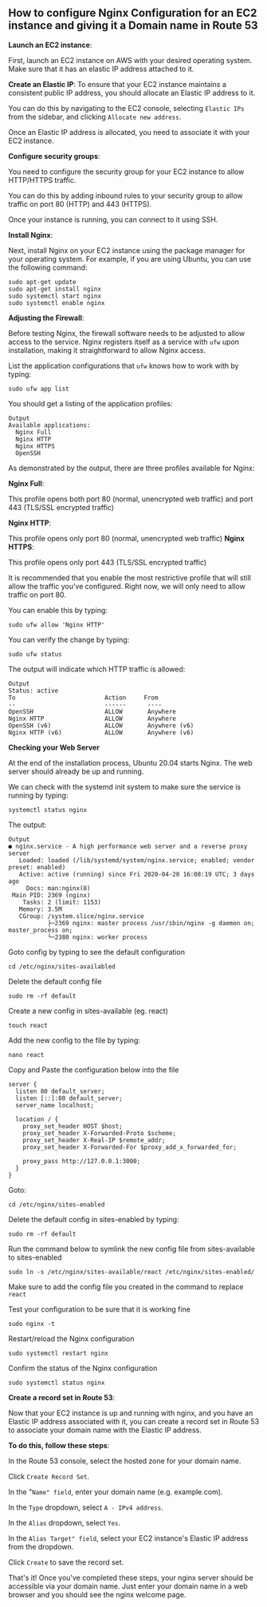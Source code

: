 ## How to configure Nginx Configuration for an EC2 instance and giving it a Domain name in Route 53

**Launch an EC2 instance**: 

First, launch an EC2 instance on AWS with your desired operating system. Make sure that it has an elastic IP address attached to it.

**Create an Elastic IP**: To ensure that your EC2 instance maintains a consistent public IP address, you should allocate an Elastic IP address to it.

You can do this by navigating to the EC2 console, selecting `Elastic IPs` from the sidebar, and clicking `Allocate new address`.

Once an Elastic IP address is allocated, you need to associate it with your EC2 instance. 

**Configure security groups**:

You need to configure the security group for your EC2 instance to allow HTTP/HTTPS traffic.

You can do this by adding inbound rules to your security group to allow traffic on port 80 (HTTP) and 443 (HTTPS).

Once your instance is running, you can connect to it using SSH.

**Install Nginx**: 

Next, install Nginx on your EC2 instance using the package manager for your operating system. For example, if you are using Ubuntu, you can use the following command:

    sudo apt-get update
    sudo apt-get install nginx
    sudo systemctl start nginx
    sudo systemctl enable nginx

**Adjusting the Firewall**:

Before testing Nginx, the firewall software needs to be adjusted to allow access to the service. Nginx registers itself as a service with `ufw` upon installation, making it straightforward to allow Nginx access.

List the application configurations that `ufw` knows how to work with by typing:

    sudo ufw app list

You should get a listing of the application profiles:

    Output
    Available applications:
      Nginx Full
      Nginx HTTP
      Nginx HTTPS
      OpenSSH
As demonstrated by the output, there are three profiles available for Nginx:

**Nginx Full**: 

This profile opens both port 80 (normal, unencrypted web traffic) and port 443 (TLS/SSL encrypted traffic)

**Nginx HTTP**: 

This profile opens only port 80 (normal, unencrypted web traffic)
**Nginx HTTPS**: 

This profile opens only port 443 (TLS/SSL encrypted traffic)

It is recommended that you enable the most restrictive profile that will still allow the traffic you’ve configured. Right now, we will only need to allow traffic on port 80.

You can enable this by typing:

    sudo ufw allow 'Nginx HTTP'

You can verify the change by typing: 

    sudo ufw status

The output will indicate which HTTP traffic is allowed:

    Output
    Status: active
    To                         Action     From
    --                         ------      ----
    OpenSSH                    ALLOW       Anywhere                  
    Nginx HTTP                 ALLOW       Anywhere                  
    OpenSSH (v6)               ALLOW       Anywhere (v6)             
    Nginx HTTP (v6)            ALLOW       Anywhere (v6)
    
**Checking your Web Server**

At the end of the installation process, Ubuntu 20.04 starts Nginx. The web server should already be up and running.

We can check with the systemd init system to make sure the service is running by typing:

    systemctl status nginx

The output:

    Output
    ● nginx.service - A high performance web server and a reverse proxy server
       Loaded: loaded (/lib/systemd/system/nginx.service; enabled; vendor preset: enabled)
       Active: active (running) since Fri 2020-04-20 16:08:19 UTC; 3 days ago
         Docs: man:nginx(8)
     Main PID: 2369 (nginx)
        Tasks: 2 (limit: 1153)
       Memory: 3.5M
       CGroup: /system.slice/nginx.service
               ├─2369 nginx: master process /usr/sbin/nginx -g daemon on; master_process on;
               └─2380 nginx: worker process

Goto config by typing to see the default configuration

    cd /etc/nginx/sites-availabled

Delete the default config file

    sudo rm -rf default

Create a new config in sites-available (eg. react)

    touch react

Add the new config to the file by typing:

    nano react

Copy and Paste the configuration below into the file

    server {
      listen 80 default_server;
      listen [::]:80 default_server;
      server_name localhost;
    
      location / {
        proxy_set_header HOST $host;
        proxy_set_header X-Forwarded-Proto $scheme;
        proxy_set_header X-Real-IP $remote_addr;
        proxy_set_header X-Forwarded-For $proxy_add_x_forwarded_for;
    
        proxy_pass http://127.0.0.1:3000;
      }
    }

Goto:

    cd /etc/nginx/sites-enabled

Delete the default config in sites-enabled by typing:

    sudo rm -rf default
    
Run the command below to symlink the new config file from sites-available to sites-enabled

    sudo ln -s /etc/nginx/sites-available/react /etc/nginx/sites-enabled/

Make sure to add the config file you created in the command to replace `react`

Test your configuration to be sure that it is working fine

    sudo nginx -t

Restart/reload the Nginx configuration

    sudo systemctl restart nginx

Confirm the status of the Nginx configuration
    
    sudo systemctl status nginx

**Create a record set in Route 53**:

Now that your EC2 instance is up and running with nginx, and you have an Elastic IP address associated with it, you can create a record set in Route 53 to associate your domain name with the Elastic IP address.

**To do this, follow these steps**:

In the Route 53 console, select the hosted zone for your domain name.

Click `Create Record Set`.

In the "`Name" field`, enter your domain name (e.g. example.com).

In the `Type` dropdown, select `A - IPv4 address`.

In the `Alias` dropdown, select `Yes`.

In the `Alias Target" field`, select your EC2 instance's Elastic IP address from the dropdown.

Click `Create` to save the record set.

That's it! Once you've completed these steps, your nginx server should be accessible via your domain name. Just enter your domain name in a web browser and you should see the nginx welcome page.